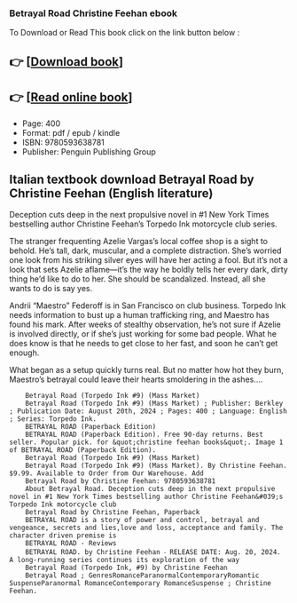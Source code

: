 ### Betrayal Road Christine Feehan ebook

To Download or Read This book click on the link button below :

## 👉  [**[Download book](http://filesbooks.info/download.php?group=book&from=github.com&id=717111&lnk=1063 "Download book")**]

## 👉  [**[Read online book](http://filesbooks.info/download.php?group=book&from=github.com&id=717111&lnk=1063 "Read online book")**]


* Page: 400
* Format: pdf / epub / kindle
* ISBN: 9780593638781
* Publisher: Penguin Publishing Group



## Italian textbook download Betrayal Road by Christine Feehan (English literature)



Deception cuts deep in the next propulsive novel in #1 New York Times bestselling author Christine Feehan’s Torpedo Ink motorcycle club series.
 
 The stranger frequenting Azelie Vargas’s local coffee shop is a sight to behold. He’s tall, dark, muscular, and a complete distraction. She’s worried one look from his striking silver eyes will have her acting a fool. But it’s not a look that sets Azelie aflame—it’s the way he boldly tells her every dark, dirty thing he’d like to do to her. She should be scandalized. Instead, all she wants to do is say yes.
 
 Andrii “Maestro” Federoff is in San Francisco on club business. Torpedo Ink needs information to bust up a human trafficking ring, and Maestro has found his mark. After weeks of stealthy observation, he’s not sure if Azelie is involved directly, or if she’s just working for some bad people. What he does know is that he needs to get close to her fast, and soon he can’t get enough.
 
 What began as a setup quickly turns real. But no matter how hot they burn, Maestro’s betrayal could leave their hearts smoldering in the ashes.…


        Betrayal Road (Torpedo Ink #9) (Mass Market)
        Betrayal Road (Torpedo Ink #9) (Mass Market) ; Publisher: Berkley ; Publication Date: August 20th, 2024 ; Pages: 400 ; Language: English ; Series: Torpedo Ink.
        BETRAYAL ROAD (Paperback Edition)
        BETRAYAL ROAD (Paperback Edition). Free 90-day returns. Best seller. Popular pick. for &quot;christine feehan books&quot;. Image 1 of BETRAYAL ROAD (Paperback Edition).
        Betrayal Road (Torpedo Ink #9) (Mass Market)
        Betrayal Road (Torpedo Ink #9) (Mass Market). By Christine Feehan. $9.99. Available to Order from Our Warehouse. Add 
        Betrayal Road by Christine Feehan: 9780593638781
        About Betrayal Road. Deception cuts deep in the next propulsive novel in #1 New York Times bestselling author Christine Feehan&#039;s Torpedo Ink motorcycle club 
        Betrayal Road by Christine Feehan, Paperback
        BETRAYAL ROAD is a story of power and control, betrayal and vengeance, secrets and lies,love and loss, acceptance and family. The character driven premise is 
        BETRAYAL ROAD - Reviews
        BETRAYAL ROAD. by Christine Feehan ‧ RELEASE DATE: Aug. 20, 2024. A long-running series continues its exploration of the way 
        Betrayal Road (Torpedo Ink, #9) by Christine Feehan
        Betrayal Road ; GenresRomanceParanormalContemporaryRomantic SuspenseParanormal RomanceContemporary RomanceSuspense ; Christine Feehan.
    





